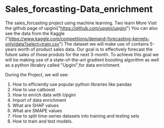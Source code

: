 # Sales_forcasting-Data_enrichment
The sales_forcasting project using machine learning.
Two learn More Visit the github page of upgini("https://github.com/upgini/upgini")
You can also see the data from the Kaggle ("https://www.kaggle.com/competitions/demand-forecasting-kernels-only/data?select=train.csv")
The dataset we will make use of contains 5-years worth of product sales data. Our goal is to effectively forecast the future sales of those produts for the next 3-month.
To achieve this goal we will be making use of a state-of-the-art gradient boosting algorithm as well as a python librabry called "Upgini",for data enrichment.

During the Project, we will see:
1. How to efficiently use popular python libraries like pandas
2. How to use catboost
3. How to enrich data with Upgini 
4. Import of data enrichment 
5. What are SHAP values
6. What are SMAPE values 
7. How to split time-series datasets into training and testing sets
8. How to train and test models.
